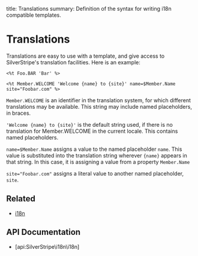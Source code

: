 title: Translations
summary: Definition of the syntax for writing i18n compatible templates.

# Translations

Translations are easy to use with a template, and give access to SilverStripe's translation facilities. Here is an 
example:

	<%t Foo.BAR 'Bar' %>

    <%t Member.WELCOME 'Welcome {name} to {site}' name=$Member.Name site="Foobar.com" %>

`Member.WELCOME` is an identifier in the translation system, for which different translations may be available. This 
string may include named placeholders, in braces.

`'Welcome {name} to {site}'` is the default string used, if there is no translation for Member.WELCOME in the current 
locale. This contains named placeholders.

`name=$Member.Name` assigns a value to the named placeholder `name`. This value is substituted into the translation 
string wherever `{name}` appears in that string. In this case, it is assigning a value from a property `Member.Name`

`site="Foobar.com"` assigns a literal value to another named placeholder, `site`.

## Related

* [i18n](../i18n)

## API Documentation

* [api:SilverStripe\i18n\i18n]